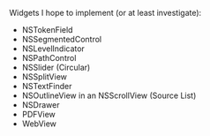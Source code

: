 Widgets I hope to implement (or at least investigate):

- NSTokenField
- NSSegmentedControl
- NSLevelIndicator
- NSPathControl
- NSSlider (Circular)
- NSSplitView
- NSTextFinder
- NSOutlineView in an NSScrollView (Source List)
- NSDrawer
- PDFView
- WebView
